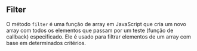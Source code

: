 ## Filter
O método `filter` é uma função de array em JavaScript que cria um novo array com todos os elementos que passam por um teste (função de callback) especificado. Ele é usado para filtrar elementos de um array com base em determinados critérios.
<br>
